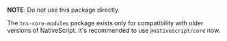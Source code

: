 **NOTE**: Do not use this package directly.

The `tns-core-modules` package exists only for compatibility with older versions of NativeScript. It's recommended to use `@nativescript/core` now. 
